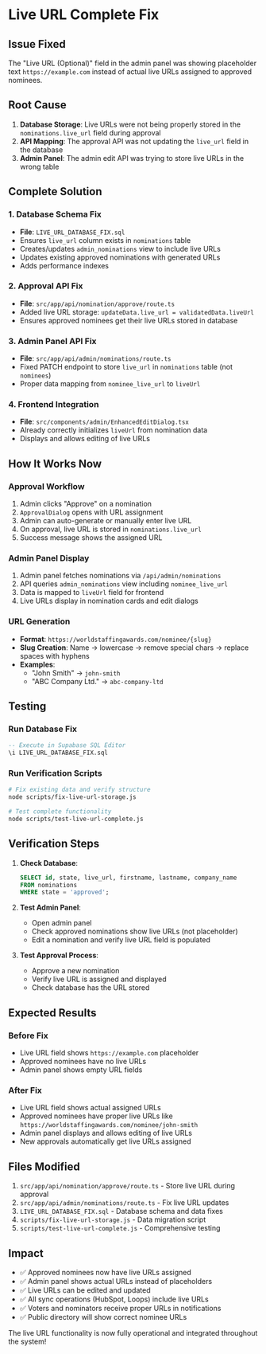 # Live URL Complete Fix

## Issue Fixed

The "Live URL (Optional)" field in the admin panel was showing placeholder text `https://example.com` instead of actual live URLs assigned to approved nominees.

## Root Cause

1. **Database Storage**: Live URLs were not being properly stored in the `nominations.live_url` field during approval
2. **API Mapping**: The approval API was not updating the `live_url` field in the database
3. **Admin Panel**: The admin edit API was trying to store live URLs in the wrong table

## Complete Solution

### 1. Database Schema Fix
- **File**: `LIVE_URL_DATABASE_FIX.sql`
- Ensures `live_url` column exists in `nominations` table
- Creates/updates `admin_nominations` view to include live URLs
- Updates existing approved nominations with generated URLs
- Adds performance indexes

### 2. Approval API Fix
- **File**: `src/app/api/nomination/approve/route.ts`
- Added live URL storage: `updateData.live_url = validatedData.liveUrl`
- Ensures approved nominees get their live URLs stored in database

### 3. Admin Panel API Fix
- **File**: `src/app/api/admin/nominations/route.ts`
- Fixed PATCH endpoint to store `live_url` in `nominations` table (not `nominees`)
- Proper data mapping from `nominee_live_url` to `liveUrl`

### 4. Frontend Integration
- **File**: `src/components/admin/EnhancedEditDialog.tsx`
- Already correctly initializes `liveUrl` from nomination data
- Displays and allows editing of live URLs

## How It Works Now

### Approval Workflow
1. Admin clicks "Approve" on a nomination
2. `ApprovalDialog` opens with URL assignment
3. Admin can auto-generate or manually enter live URL
4. On approval, live URL is stored in `nominations.live_url`
5. Success message shows the assigned URL

### Admin Panel Display
1. Admin panel fetches nominations via `/api/admin/nominations`
2. API queries `admin_nominations` view including `nominee_live_url`
3. Data is mapped to `liveUrl` field for frontend
4. Live URLs display in nomination cards and edit dialogs

### URL Generation
- **Format**: `https://worldstaffingawards.com/nominee/{slug}`
- **Slug Creation**: Name → lowercase → remove special chars → replace spaces with hyphens
- **Examples**:
  - "John Smith" → `john-smith`
  - "ABC Company Ltd." → `abc-company-ltd`

## Testing

### Run Database Fix
```sql
-- Execute in Supabase SQL Editor
\i LIVE_URL_DATABASE_FIX.sql
```

### Run Verification Scripts
```bash
# Fix existing data and verify structure
node scripts/fix-live-url-storage.js

# Test complete functionality
node scripts/test-live-url-complete.js
```

## Verification Steps

1. **Check Database**:
   ```sql
   SELECT id, state, live_url, firstname, lastname, company_name 
   FROM nominations 
   WHERE state = 'approved';
   ```

2. **Test Admin Panel**:
   - Open admin panel
   - Check approved nominations show live URLs (not placeholder)
   - Edit a nomination and verify live URL field is populated

3. **Test Approval Process**:
   - Approve a new nomination
   - Verify live URL is assigned and displayed
   - Check database has the URL stored

## Expected Results

### Before Fix
- Live URL field shows `https://example.com` placeholder
- Approved nominees have no live URLs
- Admin panel shows empty URL fields

### After Fix
- Live URL field shows actual assigned URLs
- Approved nominees have proper live URLs like `https://worldstaffingawards.com/nominee/john-smith`
- Admin panel displays and allows editing of live URLs
- New approvals automatically get live URLs assigned

## Files Modified

1. `src/app/api/nomination/approve/route.ts` - Store live URL during approval
2. `src/app/api/admin/nominations/route.ts` - Fix live URL updates
3. `LIVE_URL_DATABASE_FIX.sql` - Database schema and data fixes
4. `scripts/fix-live-url-storage.js` - Data migration script
5. `scripts/test-live-url-complete.js` - Comprehensive testing

## Impact

- ✅ Approved nominees now have live URLs assigned
- ✅ Admin panel shows actual URLs instead of placeholders
- ✅ Live URLs can be edited and updated
- ✅ All sync operations (HubSpot, Loops) include live URLs
- ✅ Voters and nominators receive proper URLs in notifications
- ✅ Public directory will show correct nominee URLs

The live URL functionality is now fully operational and integrated throughout the system!